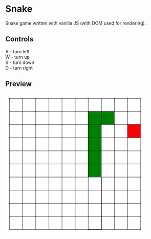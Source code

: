 # Snake 

Snake game written with vanilla JS (with DOM used for rendering).

## Controls

A - turn left  
W - turn up  
S - turn down  
D - turn right  

## Preview

<img src="preview.png" alt=""/>
